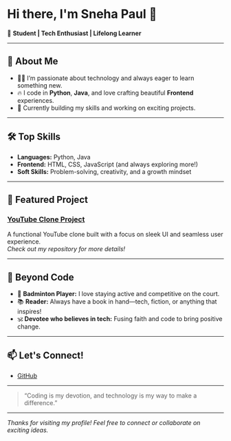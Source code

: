 # Hi there, I'm Sneha Paul 👋

🌱 **Student | Tech Enthusiast | Lifelong Learner**

---

## 🚀 About Me

- 🧑‍💻 I’m passionate about technology and always eager to learn something new.
- 🔥 I code in **Python**, **Java**, and love crafting beautiful **Frontend** experiences.
- 🎯 Currently building my skills and working on exciting projects.

---

## 🛠️ Top Skills

- **Languages:** Python, Java
- **Frontend:** HTML, CSS, JavaScript (and always exploring more!)
- **Soft Skills:** Problem-solving, creativity, and a growth mindset

---

## 🌟 Featured Project

### [YouTube Clone Project](#)
A functional YouTube clone built with a focus on sleek UI and seamless user experience.  
*Check out my repository for more details!*

---

## 🎾 Beyond Code

- 🏸 **Badminton Player:** I love staying active and competitive on the court.
- 📚 **Reader:** Always have a book in hand—tech, fiction, or anything that inspires!
- 🕉️ **Devotee who believes in tech:** Fusing faith and code to bring positive change.

---

## 📫 Let's Connect!

- [GitHub](https://github.com/sneha-paul-2005)
<!-- Add LinkedIn or any other social link here if you want -->

---

> “Coding is my devotion, and technology is my way to make a difference.”

---

*Thanks for visiting my profile! Feel free to connect or collaborate on exciting ideas.*
